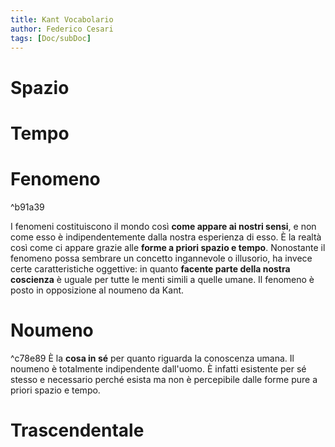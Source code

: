 ```yaml
---
title: Kant Vocabolario
author: Federico Cesari
tags: [Doc/subDoc]
---
```

# Spazio
# Tempo
# Fenomeno

^b91a39

 I fenomeni costituiscono il mondo così **come appare ai nostri sensi**, e non come esso è indipendentemente dalla nostra esperienza di esso. È la realtà così come ci appare grazie alle **forme a priori spazio e tempo**. Nonostante il fenomeno possa sembrare un concetto ingannevole o illusorio, ha invece certe caratteristiche oggettive: in quanto **facente parte della nostra coscienza** è uguale per tutte le menti simili a quelle umane.
 Il fenomeno è posto in opposizione al noumeno da Kant.
# Noumeno

^c78e89
È la **cosa in sé** per quanto riguarda la conoscenza umana. Il noumeno è totalmente indipendente dall'uomo. È infatti esistente per sé stesso e necessario perché esista ma non è percepibile dalle forme pure a priori spazio e tempo. 
# Trascendentale
# 
